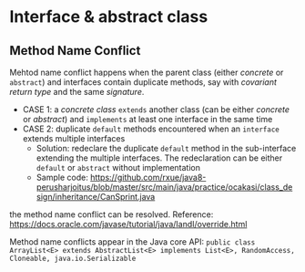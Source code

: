 # Interface & abstract class
## Method Name Conflict
Mehtod name conflict happens when the parent class (either *concrete* or `abstract`) and interfaces contain duplicate methods, say with *covariant return type* and the same *signature*.
 * CASE 1: a *concrete class* `extends` another class (can be either *concrete* or *abstract*) and `implements` at least one interface in the same time
 * CASE 2: duplicate `default` methods encountered when an `interface` extends multiple interfaces
    * Solution: redeclare the duplicate `default` method in the sub-interface extending the multiple interfaces. The redeclaration can be either `default` or `abstract` without implementation
    * Sample code: https://github.com/rxue/java8-perusharjoitus/blob/master/src/main/java/practice/ocakasi/class_design/inheritance/CanSprint.java   

the method name conflict can be resolved. Reference: https://docs.oracle.com/javase/tutorial/java/IandI/override.html

Method name conflicts appear in the Java core API:
`public class ArrayList<E> extends AbstractList<E> implements List<E>, RandomAccess, Cloneable, java.io.Serializable`
